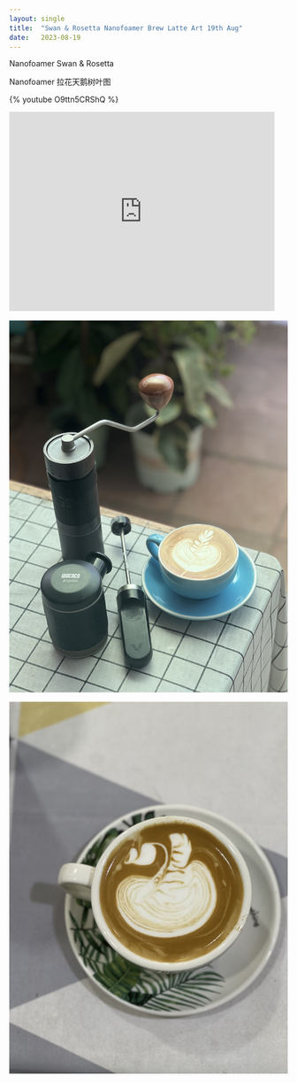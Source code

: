 ```yaml
---
layout: single
title:  "Swan & Rosetta Nanofoamer Brew Latte Art 19th Aug"
date:   2023-08-19
---
```


Nanofoamer Swan & Rosetta

Nanofoamer 拉花天鹅树叶图

{% youtube O9ttn5CRShQ %}

<iframe width="480" height="360" src="https://youtu.be/O9ttn5CRShQ" frameborder="0"> </iframe>



![](/assets/img/2023/08/19/IMG_6455.jpg)

![](/assets/img/2023/08/19/IMG_6447.jpg)



